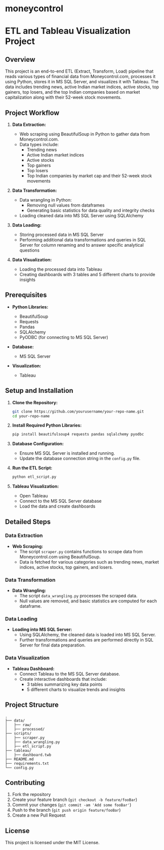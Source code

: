 # moneycontrol

# ETL and Tableau Visualization Project

## Overview

This project is an end-to-end ETL (Extract, Transform, Load) pipeline that reads various types of financial data from Moneycontrol.com, processes it using Python, stores it in MS SQL Server, and visualizes it with Tableau. The data includes trending news, active Indian market indices, active stocks, top gainers, top losers, and the top Indian companies based on market capitalization along with their 52-week stock movements.

## Project Workflow

1. **Data Extraction:**
   - Web scraping using BeautifulSoup in Python to gather data from Moneycontrol.com.
   - Data types include:
     - Trending news
     - Active Indian market indices
     - Active stocks
     - Top gainers
     - Top losers
     - Top Indian companies by market cap and their 52-week stock movements

2. **Data Transformation:**
   - Data wrangling in Python:
     - Removing null values from dataframes
     - Generating basic statistics for data quality and integrity checks
   - Loading cleaned data into MS SQL Server using SQLAlchemy

3. **Data Loading:**
   - Storing processed data in MS SQL Server
   - Performing additional data transformations and queries in SQL Server for column renaming and to answer specific analytical questions

4. **Data Visualization:**
   - Loading the processed data into Tableau
   - Creating dashboards with 3 tables and 5 different charts to provide insights

## Prerequisites

- **Python Libraries:**
  - BeautifulSoup
  - Requests
  - Pandas
  - SQLAlchemy
  - PyODBC (for connecting to MS SQL Server)

- **Database:**
  - MS SQL Server

- **Visualization:**
  - Tableau

## Setup and Installation

1. **Clone the Repository:**
   ```sh
   git clone https://github.com/yourusername/your-repo-name.git
   cd your-repo-name
   ```

2. **Install Required Python Libraries:**
   ```sh
   pip install beautifulsoup4 requests pandas sqlalchemy pyodbc
   ```

3. **Database Configuration:**
   - Ensure MS SQL Server is installed and running.
   - Update the database connection string in the `config.py` file.

4. **Run the ETL Script:**
   ```sh
   python etl_script.py
   ```

5. **Tableau Visualization:**
   - Open Tableau
   - Connect to the MS SQL Server database
   - Load the data and create dashboards

## Detailed Steps

### Data Extraction

- **Web Scraping:**
  - The script `scraper.py` contains functions to scrape data from Moneycontrol.com using BeautifulSoup.
  - Data is fetched for various categories such as trending news, market indices, active stocks, top gainers, and losers.

### Data Transformation

- **Data Wrangling:**
  - The script `data_wrangling.py` processes the scraped data.
  - Null values are removed, and basic statistics are computed for each dataframe.

### Data Loading

- **Loading into MS SQL Server:**
  - Using SQLAlchemy, the cleaned data is loaded into MS SQL Server.
  - Further transformations and queries are performed directly in SQL Server for final data preparation.

### Data Visualization

- **Tableau Dashboard:**
  - Connect Tableau to the MS SQL Server database.
  - Create interactive dashboards that include:
    - 3 tables summarizing key data points
    - 5 different charts to visualize trends and insights

## Project Structure

```plaintext
.
├── data/
│   ├── raw/
│   ├── processed/
├── scripts/
│   ├── scraper.py
│   ├── data_wrangling.py
│   ├── etl_script.py
├── tableau/
│   ├── dashboard.twb
├── README.md
├── requirements.txt
└── config.py
```

## Contributing

1. Fork the repository
2. Create your feature branch (`git checkout -b feature/fooBar`)
3. Commit your changes (`git commit -am 'Add some fooBar'`)
4. Push to the branch (`git push origin feature/fooBar`)
5. Create a new Pull Request

## License

This project is licensed under the MIT License.
